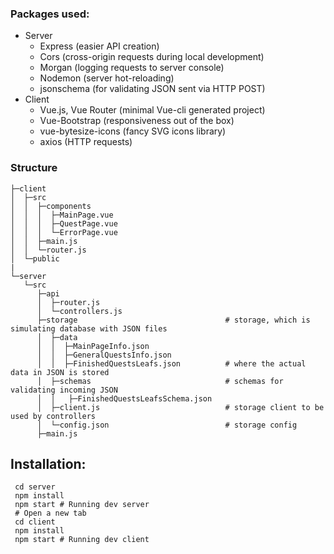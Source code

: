 ### Packages used:
- Server
    - Express (easier API creation)
    - Cors (cross-origin requests during local development)
    - Morgan (logging requests to server console)
    - Nodemon (server hot-reloading)
    - jsonschema (for validating JSON sent via HTTP POST)
- Client
    - Vue.js, Vue Router (minimal Vue-cli generated project)
    - Vue-Bootstrap (responsiveness out of the box)
    - vue-bytesize-icons (fancy SVG icons library)
    - axios (HTTP requests)
    
### Structure

    ├─client                    
    │  ├─src                  
    │  │  ├─components           
    │  │  │  ├─MainPage.vue     
    │  │  │  ├─QuestPage.vue   
    │  │  │  └─ErrorPage.vue   
    │  │  ├─main.js            
    │  │  └─router.js          
    │  └─public                 
    |
    └─server                    
       └─src                    
          ├─api            
          │  ├─router.js        
          │  └─controllers.js   
          ├─storage                                 # storage, which is simulating database with JSON files 
          │  ├─data                                 
          │  │  ├─MainPageInfo.json
          │  │  ├─GeneralQuestsInfo.json
          │  │  ├─FinishedQuestsLeafs.json          # where the actual data in JSON is stored
          │  ├─schemas                              # schemas for validating incoming JSON
          │  │   ├─FinishedQuestsLeafsSchema.json  
          │  ├─client.js                            # storage client to be used by controllers 
          │  └─config.json                          # storage config
          ├─main.js            
      

## Installation:
```
 cd server
 npm install
 npm start # Running dev server
 # Open a new tab
 cd client
 npm install
 npm start # Running dev client
```

